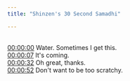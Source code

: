 ```yaml
---
title: "Shinzen's 30 Second Samadhi"

---
```

<br>[00:00:00](https://www.youtube.com/watch?v=0zsyNgfxrnE&t=0)   Water. Sometimes I get this. 
<br>[00:00:07](https://www.youtube.com/watch?v=0zsyNgfxrnE&t=7)   It's coming. 
<br>[00:00:32](https://www.youtube.com/watch?v=0zsyNgfxrnE&t=32)   Oh great, thanks. 
<br>[00:00:52](https://www.youtube.com/watch?v=0zsyNgfxrnE&t=52)   Don't want to be too scratchy. 
<br>